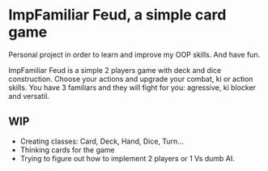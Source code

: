 # ImpFamiliar Feud, a simple card game

Personal project in order to learn and improve my OOP skills. And have fun.

ImpFamiliar Feud is a simple 2 players game with deck and dice construction. Choose your actions and upgrade your combat, ki or action skills. You have 3 familiars and they will fight for you: agressive, ki blocker and versatil.

## WIP
- Creating classes: Card, Deck, Hand, Dice, Turn…
- Thinking cards for the game
- Trying to figure out how to implement 2 players or 1 Vs dumb AI. 